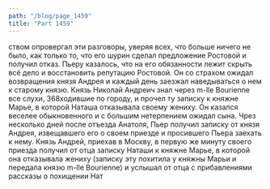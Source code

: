 ```yaml
---
path: "/blog/page_1459"
title: "Part 1459"
---
```


ством опровергал эти разговоры, уверяя всех, что больше ничего не было, как только то, что его шурин сделал предложение Ростовой и получил отказ. Пьеру казалось, что на его обязанности лежит скрыть всё дело и восстановить репутацию Ростовой.
Он со страхом ожидал возвращения князя Андрея и каждый день заезжал наведываться о нем к старому князю.
Князь Николай Андреич знал через m-lle Bourienne все слухи, 368ходившие по городу, и прочел ту записку к княжне Марье, в которой Наташа отказывала своему жениху. Он казался веселее обыкновенного и с большим нетерпением ожидал сына.
Чрез несколько дней после отъезда Анатоля, Пьер получил записку от князя Андрея, извещавшего его о своем приезде и просившего Пьера заехать к нему.
Князь Андрей, приехав в Москву, в первую же минуту своего приезда получил от отца записку Наташи к княжне Марье, в которой она отказывала жениху (записку эту похитила у княжны Марьи и передала князю m-lle Bourienne) и услышал от отца с прибавлениями рассказы о похищении Нат
